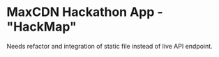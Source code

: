 MaxCDN Hackathon App - "HackMap"
========================

Needs refactor and integration of static file instead of live API endpoint.

